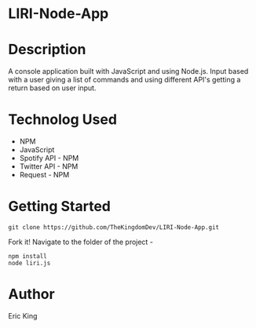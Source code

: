 # LIRI-Node-App

# Description
A console application built with JavaScript and using Node.js. Input based with a user giving a list of commands and using different API's getting a return based on user input.

# Technolog Used
* NPM
* JavaScript
* Spotify API - NPM
* Twitter API - NPM
* Request - NPM

# Getting Started

    git clone https://github.com/TheKingdomDev/LIRI-Node-App.git

Fork it!
Navigate to the folder of the project - 

    npm install
	node liri.js

# Author
Eric King